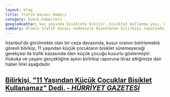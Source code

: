 ```yaml
---
layout: blog
title: Trafik Kazası Haberi
category: hukuk-haberleri
googleAnahtar: kaç yaşında bisiklete binilir, bisiklet kullanma yaşı, bisiklet, avukat, avukat baran doğan
summary: Ölümlü trafik kazası nedeniyle düzenlenen bilirkişi raporunda, 11 yaşından küçük çocukların bisiklet kullanmayacağına dair yapılan bilirkişi tespitine itirazlarımızı konu alan haber 
---
```

İstanbul'da görülmekte olan bir ceza davasında, kusur oranını belirlemekle görevli bilirkişi, 11 yaşından küçük çocukların bisiklet süremeyeceği gerekçesi ile trafik kazasında ölen küçük çocuğu kusurlu göstermiştir. Hukuka ve yaşam gerçekliğine aykırı birlirkişi raporuna itiraz ettiğimize dair haber linki aşağıdadır.

[Bilirkişi, "11 Yaşından Küçük Çocuklar Bisiklet Kullanamaz" Dedi. - ***HÜRRİYET GAZETESİ***](http://www.hurriyet.com.tr/gundem/26405746.asp)
---

